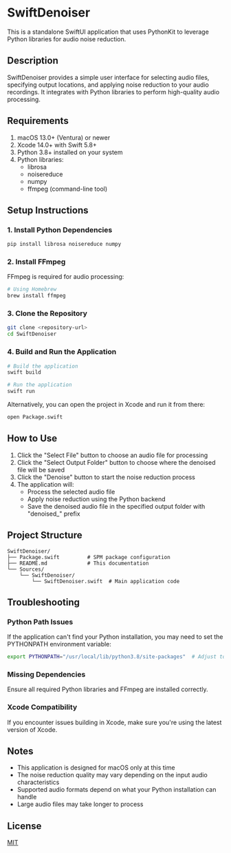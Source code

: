# SwiftDenoiser

This is a standalone SwiftUI application that uses PythonKit to leverage Python libraries for audio noise reduction.

## Description

SwiftDenoiser provides a simple user interface for selecting audio files, specifying output locations, and applying noise reduction to your audio recordings. It integrates with Python libraries to perform high-quality audio processing.

## Requirements

1. macOS 13.0+ (Ventura) or newer
2. Xcode 14.0+ with Swift 5.8+
3. Python 3.8+ installed on your system
4. Python libraries:
   - librosa
   - noisereduce
   - numpy
   - ffmpeg (command-line tool)

## Setup Instructions

### 1. Install Python Dependencies

```bash
pip install librosa noisereduce numpy
```

### 2. Install FFmpeg

FFmpeg is required for audio processing:

```bash
# Using Homebrew
brew install ffmpeg
```

### 3. Clone the Repository

```bash
git clone <repository-url>
cd SwiftDenoiser
```

### 4. Build and Run the Application

```bash
# Build the application
swift build

# Run the application
swift run
```

Alternatively, you can open the project in Xcode and run it from there:

```bash
open Package.swift
```

## How to Use

1. Click the "Select File" button to choose an audio file for processing
2. Click the "Select Output Folder" button to choose where the denoised file will be saved
3. Click the "Denoise" button to start the noise reduction process
4. The application will:
   - Process the selected audio file
   - Apply noise reduction using the Python backend
   - Save the denoised audio file in the specified output folder with "denoised_" prefix

## Project Structure

```
SwiftDenoiser/
├── Package.swift         # SPM package configuration
├── README.md             # This documentation
└── Sources/
    └── SwiftDenoiser/
        └── SwiftDenoiser.swift  # Main application code
```

## Troubleshooting

### Python Path Issues

If the application can't find your Python installation, you may need to set the PYTHONPATH environment variable:

```bash
export PYTHONPATH="/usr/local/lib/python3.8/site-packages"  # Adjust to your Python version
```

### Missing Dependencies

Ensure all required Python libraries and FFmpeg are installed correctly.

### Xcode Compatibility

If you encounter issues building in Xcode, make sure you're using the latest version of Xcode.

## Notes

- This application is designed for macOS only at this time
- The noise reduction quality may vary depending on the input audio characteristics
- Supported audio formats depend on what your Python installation can handle
- Large audio files may take longer to process

## License

[MIT](LICENSE)